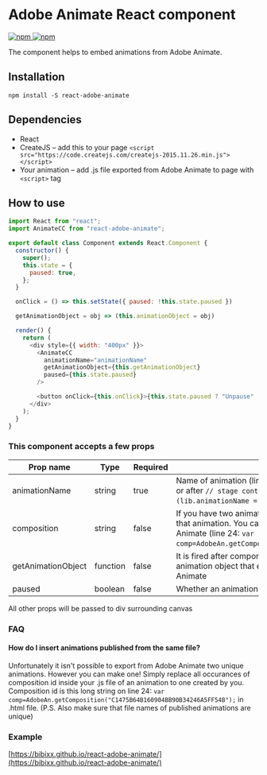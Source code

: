 # Adobe Animate React component
[![npm](https://img.shields.io/npm/dt/react-adobe-animate.svg)
![npm](https://img.shields.io/npm/v/react-adobe-animate.svg)](https://www.npmjs.com/package/react-adobe-animate)



The component helps to embed animations from Adobe Animate.

## Installation

`npm install -S react-adobe-animate`

## Dependencies

* React
* CreateJS – add this to your page `<script src="https://code.createjs.com/createjs-2015.11.26.min.js"></script>`
* Your animation – add .js file exported from Adobe Animate to page with `<script>` tag

## How to use

```javascript
import React from "react";
import AnimateCC from "react-adobe-animate";

export default class Component extends React.Component {
  constructor() {
    super();
    this.state = {
      paused: true,
    };
  }

  onClick = () => this.setState({ paused: !this.state.paused })

  getAnimationObject = obj => (this.animationObject = obj)

  render() {
    return (
      <div style={{ width: "400px" }}>
        <AnimateCC
          animationName="animationName"
          getAnimationObject={this.getAnimationObject}
          paused={this.state.paused}
        />

        <button onClick={this.onClick}>{this.state.paused ? "Unpause" : "Pause"}</button>
      </div>
    );
  }
}
```

### This component accepts a few props

| Prop name | Type | Required | Description  |
| --------- | ---- | -------- | ------------ |
| animationName | string | true | Name of animation (line 32: `exportRoot = new lib.animationName();` or after `// stage content:` comment. There the name is `(lib.animationName = function`. Also usually name of published file) |
composition | string | false | If you have two animations with same name you can specify an id of that animation. You can get it from .html file generate by Adobe Animate (line 24: `var comp=AdobeAn.getComposition("C1475B64B160904BB90B34246A5FF54B");`) |
| getAnimationObject | function | false | It is fired after component was mounted. It takes 1 argument – animation object that enables you to fire functions created in Adobe Animate
paused | boolean | false | Whether an animation should be paused

All other props will be passed to div surrounding canvas

### FAQ

#### How do I insert animations published from the same file?

Unfortunately it isn't possible to export from Adobe Animate two unique animations. However you can make one! Simply replace all occurances of composition id inside your .js file of an animation to one created by you. Composition id is this long string on line 24: `var comp=AdobeAn.getComposition("C1475B64B160904BB90B34246A5FF54B");` in .html file. (P.S. Also make sure that file names of published animations are unique)

### Example

[https://bibixx.github.io/react-adobe-animate/](https://bibixx.github.io/react-adobe-animate/)
